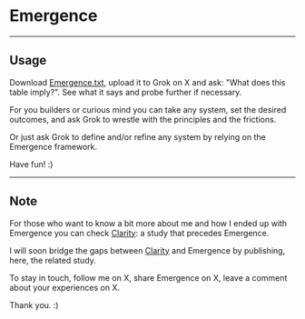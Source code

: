 # Emergence
---
## Usage

Download [Emergence.txt](./Emergence.txt), upload it to Grok on X and ask: "What does this table imply?". See what it says and probe further if necessary.    

For you builders or curious mind you can take any system, set the desired outcomes, and ask Grok to wrestle with the principles and the frictions.  

Or just ask Grok to define and/or refine any system by relying on the Emergence framework.  

Have fun! :)  

---

## Note

For those who want to know a bit more about me and how I ended up with Emergence you can check [Clarity](https://github.com/HumanAIReasoning/Clarity): a study that precedes Emergence.  

I will soon bridge the gaps between [Clarity](https://github.com/HumanAIReasoning/Clarity) and Emergence by publishing, here, the related study. 

To stay in touch, follow me on X, share Emergence on X, leave a comment about your experiences on X.

Thank you. :)
